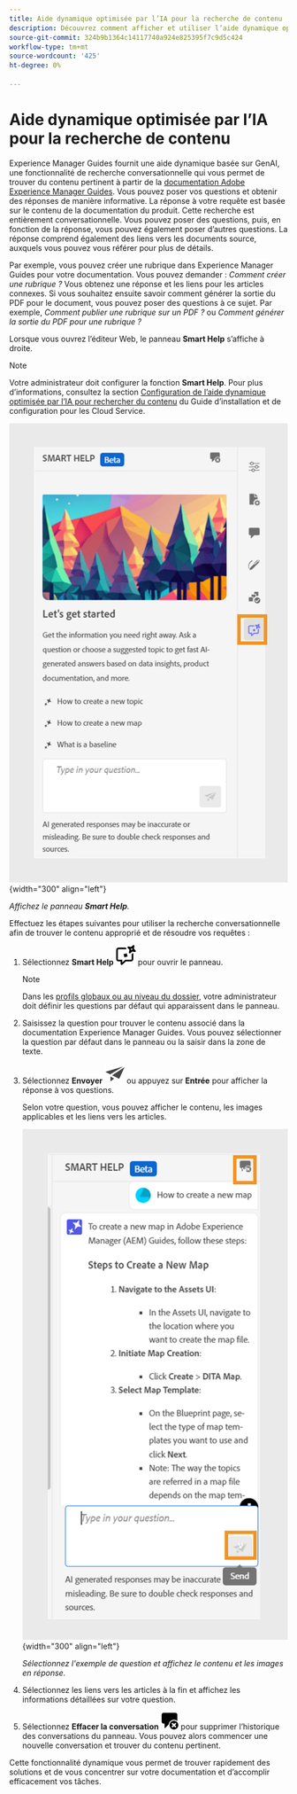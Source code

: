 ```yaml
---
title: Aide dynamique optimisée par l’IA pour la recherche de contenu
description: Découvrez comment afficher et utiliser l’aide dynamique optimisée par l’IA dans l’éditeur web.
source-git-commit: 324b9b1364c14117740a924e825395f7c9d5c424
workflow-type: tm+mt
source-wordcount: '425'
ht-degree: 0%

---
```


# Aide dynamique optimisée par l’IA pour la recherche de contenu



Experience Manager Guides fournit une aide dynamique basée sur GenAI, une fonctionnalité de recherche conversationnelle qui vous permet de trouver du contenu pertinent à partir de la [documentation Adobe Experience Manager Guides](https://experienceleague.adobe.com/en/docs/experience-manager-guides/using/overview).
Vous pouvez poser vos questions et obtenir des réponses de manière informative. La réponse à votre requête est basée sur le contenu de la documentation du produit. Cette recherche est entièrement conversationnelle. Vous pouvez poser des questions, puis, en fonction de la réponse, vous pouvez également poser d’autres questions. La réponse comprend également des liens vers les documents source, auxquels vous pouvez vous référer pour plus de détails.

Par exemple, vous pouvez créer une rubrique dans Experience Manager Guides pour votre documentation. Vous pouvez demander : *Comment créer une rubrique ?* Vous obtenez une réponse et les liens pour les articles connexes. Si vous souhaitez ensuite savoir comment générer la sortie du PDF pour le document, vous pouvez poser des questions à ce sujet. Par exemple, *Comment publier une rubrique sur un PDF ?* ou *Comment générer la sortie du PDF pour une rubrique ?*



Lorsque vous ouvrez l’éditeur Web, le panneau **Smart Help** s’affiche à droite.



>[!NOTE]
>
> Votre administrateur doit configurer la fonction **Smart Help**. Pour plus d’informations, consultez la section [Configuration de l’aide dynamique optimisée par l’IA pour rechercher du contenu](/help/product-guide/cs-install-guide/conf-smart-help.md) du Guide d’installation et de configuration pour les Cloud Service.

![Panneau d’aide dynamique](images/smart-help-panel.png){width="300" align="left"}

*Affichez le panneau **Smart Help**.*

Effectuez les étapes suivantes pour utiliser la recherche conversationnelle afin de trouver le contenu approprié et de résoudre vos requêtes :

1. Sélectionnez **Smart Help** ![Smart Help icon](images/smart-help-icon.svg) pour ouvrir le panneau.



   >[!NOTE]
   >
   > Dans les [profils globaux ou au niveau du dossier](/help/product-guide/cs-install-guide/conf-folder-level.md#conf-ai-guides-assistant), votre administrateur doit définir les questions par défaut qui apparaissent dans le panneau.

1. Saisissez la question pour trouver le contenu associé dans la documentation Experience Manager Guides. Vous pouvez sélectionner la question par défaut dans le panneau ou la saisir dans la zone de texte.

1. Sélectionnez **Envoyer** ![Icône Envoyer](images/send-icon.svg) ou appuyez sur **Entrée** pour afficher la réponse à vos questions.

   Selon votre question, vous pouvez afficher le contenu, les images applicables et les liens vers les articles.

   ![Réponse du panneau d’aide dynamique](images/smart-help-panel-response.png){width="300" align="left"}


   *Sélectionnez l&#39;exemple de question et affichez le contenu et les images en réponse.*





1. Sélectionnez les liens vers les articles à la fin et affichez les informations détaillées sur votre question.


1. Sélectionnez **Effacer la conversation** ![effacer la conversation](images/clear-conversation-icon.svg) pour supprimer l’historique des conversations du panneau. Vous pouvez alors commencer une nouvelle conversation et trouver du contenu pertinent.

Cette fonctionnalité dynamique vous permet de trouver rapidement des solutions et de vous concentrer sur votre documentation et d’accomplir efficacement vos tâches.

